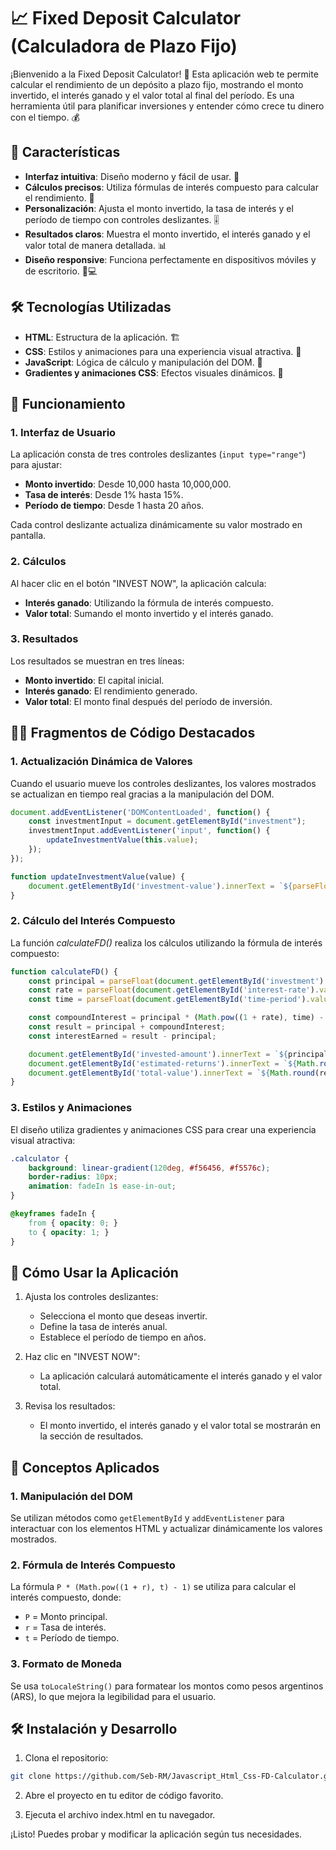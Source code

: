 # 📈 Fixed Deposit Calculator (Calculadora de Plazo Fijo)

¡Bienvenido a la Fixed Deposit Calculator! 🎉 Esta aplicación web te permite calcular el rendimiento de un depósito a plazo fijo, mostrando el monto invertido, el interés ganado y el valor total al final del período. Es una herramienta útil para planificar inversiones y entender cómo crece tu dinero con el tiempo. 💰

## 🚀 Características

- **Interfaz intuitiva**: Diseño moderno y fácil de usar. 🎨
- **Cálculos precisos**: Utiliza fórmulas de interés compuesto para calcular el rendimiento. 🧮
- **Personalización**: Ajusta el monto invertido, la tasa de interés y el período de tiempo con controles deslizantes. 🎚️
- **Resultados claros**: Muestra el monto invertido, el interés ganado y el valor total de manera detallada. 📊
- **Diseño responsive**: Funciona perfectamente en dispositivos móviles y de escritorio. 📱💻

## 🛠️ Tecnologías Utilizadas

- **HTML**: Estructura de la aplicación. 🏗️
- **CSS**: Estilos y animaciones para una experiencia visual atractiva. 🎨
- **JavaScript**: Lógica de cálculo y manipulación del DOM. 🧩
- **Gradientes y animaciones CSS**: Efectos visuales dinámicos. 🌈

## 🧩 Funcionamiento

### 1. Interfaz de Usuario

La aplicación consta de tres controles deslizantes (`input type="range"`) para ajustar:

- **Monto invertido**: Desde 10,000 hasta 10,000,000.
- **Tasa de interés**: Desde 1% hasta 15%.
- **Período de tiempo**: Desde 1 hasta 20 años.

Cada control deslizante actualiza dinámicamente su valor mostrado en pantalla.

### 2. Cálculos

Al hacer clic en el botón "INVEST NOW", la aplicación calcula:

- **Interés ganado**: Utilizando la fórmula de interés compuesto.
- **Valor total**: Sumando el monto invertido y el interés ganado.

### 3. Resultados

Los resultados se muestran en tres líneas:

- **Monto invertido**: El capital inicial.
- **Interés ganado**: El rendimiento generado.
- **Valor total**: El monto final después del período de inversión.


## 🧑‍💻 Fragmentos de Código Destacados

### 1. Actualización Dinámica de Valores

Cuando el usuario mueve los controles deslizantes, los valores mostrados se actualizan en tiempo real gracias a la manipulación del DOM.

```javascript
document.addEventListener('DOMContentLoaded', function() {
    const investmentInput = document.getElementById("investment");
    investmentInput.addEventListener('input', function() {
        updateInvestmentValue(this.value);
    });
});

function updateInvestmentValue(value) {
    document.getElementById('investment-value').innerText = `${parseFloat(value).toLocaleString('es-AR', { style: 'currency', currency: 'ARS' })}`;
}
```

### 2. Cálculo del Interés Compuesto
La función *calculateFD()* realiza los cálculos utilizando la fórmula de interés compuesto:

```javascript
function calculateFD() {
    const principal = parseFloat(document.getElementById('investment').value);
    const rate = parseFloat(document.getElementById('interest-rate').value) / 100;
    const time = parseFloat(document.getElementById('time-period').value);

    const compoundInterest = principal * (Math.pow((1 + rate), time) - 1);
    const result = principal + compoundInterest;
    const interestEarned = result - principal;

    document.getElementById('invested-amount').innerText = `${principal.toLocaleString('es-AR', { style: 'currency', currency: 'ARS' })}`;
    document.getElementById('estimated-returns').innerText = `${Math.round(interestEarned).toLocaleString('es-AR', { style: 'currency', currency: 'ARS' })}`;
    document.getElementById('total-value').innerText = `${Math.round(result).toLocaleString('es-AR', { style: 'currency', currency: 'ARS' })}`;
}
```

### 3. Estilos y Animaciones
El diseño utiliza gradientes y animaciones CSS para crear una experiencia visual atractiva:

```css
.calculator {
    background: linear-gradient(120deg, #f56456, #f5576c);
    border-radius: 10px;
    animation: fadeIn 1s ease-in-out;
}

@keyframes fadeIn {
    from { opacity: 0; }
    to { opacity: 1; }
}
```

## 📖 Cómo Usar la Aplicación

1. Ajusta los controles deslizantes:
    - Selecciona el monto que deseas invertir.
    - Define la tasa de interés anual.
    - Establece el período de tiempo en años.

2. Haz clic en "INVEST NOW":
    - La aplicación calculará automáticamente el interés ganado y el valor total.

3. Revisa los resultados:
    - El monto invertido, el interés ganado y el valor total se mostrarán en la sección de resultados.

## 🧩 Conceptos Aplicados

### 1. Manipulación del DOM

Se utilizan métodos como `getElementById` y `addEventListener` para interactuar con los elementos HTML y actualizar dinámicamente los valores mostrados.

### 2. Fórmula de Interés Compuesto

La fórmula `P * (Math.pow((1 + r), t) - 1)` se utiliza para calcular el interés compuesto, donde:
- `P` = Monto principal.
- `r` = Tasa de interés.
- `t` = Período de tiempo.

### 3. Formato de Moneda

Se usa `toLocaleString()` para formatear los montos como pesos argentinos (ARS), lo que mejora la legibilidad para el usuario.

## 🛠️ Instalación y Desarrollo

1. Clona el repositorio:

```bash
git clone https://github.com/Seb-RM/Javascript_Html_Css-FD-Calculator.git
```

2. Abre el proyecto en tu editor de código favorito.

3. Ejecuta el archivo index.html en tu navegador.

¡Listo! Puedes probar y modificar la aplicación según tus necesidades.